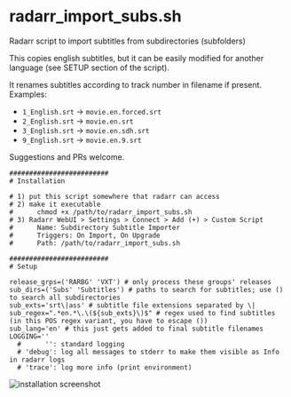 # radarr_import_subs.sh
Radarr script to import subtitles from subdirectories (subfolders)

This copies english subtitles, but it can be easily modified for another language (see SETUP section of the script).

It renames subtitles according to track number in filename if present.
Examples:
- `1_English.srt` -> `movie.en.forced.srt`
- `2_English.srt` -> `movie.en.srt`
- `3_English.srt` -> `movie.en.sdh.srt`
- `9_English.srt` -> `movie.en.9.srt`

Suggestions and PRs welcome.

```
#########################
# Installation

# 1) put this script somewhere that radarr can access
# 2) make it executable
#      chmod +x /path/to/radarr_import_subs.sh
# 3) Radarr WebUI > Settings > Connect > Add (+) > Custom Script
#      Name: Subdirectory Subtitle Importer
#      Triggers: On Import, On Upgrade
#      Path: /path/to/radarr_import_subs.sh

#########################
# Setup

release_grps=('RARBG' 'VXT') # only process these groups' releases
sub_dirs=('Subs' 'Subtitles') # paths to search for subtitles; use () to search all subdirectories
sub_exts='srt\|ass' # subtitle file extensions separated by \|
sub_regex=".*en.*\.\(${sub_exts}\)$" # regex used to find subtitles (in this POS regex variant, you have to escape ())
sub_lang='en' # this just gets added to final subtitle filenames
LOGGING=''
  #      '': standard logging
  # 'debug': log all messages to stderr to make them visible as Info in radarr logs
  # 'trace': log more info (print environment)
```

![installation screenshot](https://i.imgur.com/vXXz5K1.png)
